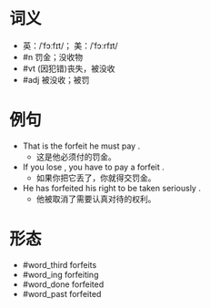 # 词义
- 英：/ˈfɔːfɪt/； 美：/ˈfɔːrfɪt/
- #n 罚金；没收物
- #vt (因犯错)丧失，被没收
- #adj 被没收；被罚
# 例句
- That is the forfeit he must pay .
	- 这是他必须付的罚金。
- If you lose , you have to pay a forfeit .
	- 如果你把它丢了，你就得交罚金。
- He has forfeited his right to be taken seriously .
	- 他被取消了需要认真对待的权利。
# 形态
- #word_third forfeits
- #word_ing forfeiting
- #word_done forfeited
- #word_past forfeited
